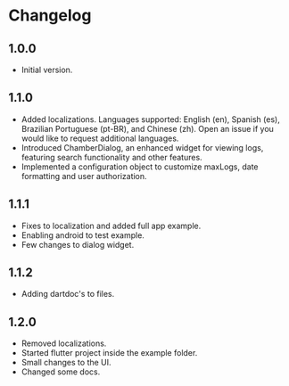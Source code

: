 # Changelog

## 1.0.0

- Initial version.

## 1.1.0

- Added localizations. Languages supported: English (en), Spanish (es), Brazilian Portuguese (pt-BR), and Chinese (zh). Open an issue if you would like to request additional languages.
- Introduced ChamberDialog, an enhanced widget for viewing logs, featuring search functionality and other features.
- Implemented a configuration object to customize maxLogs, date formatting and user authorization.

## 1.1.1

- Fixes to localization and added full app example.
- Enabling android to test example.
- Few changes to dialog widget.

## 1.1.2

- Adding dartdoc's to files.

## 1.2.0

- Removed localizations.
- Started flutter project inside the example folder.
- Small changes to the UI.
- Changed some docs.
